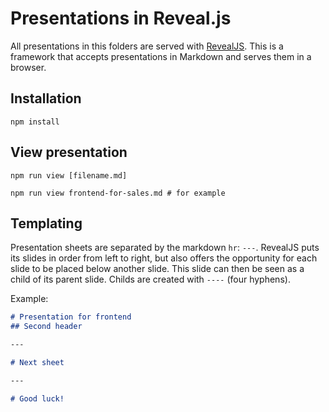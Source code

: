 # Presentations in Reveal.js

All presentations in this folders are served with [RevealJS](http://lab.hakim.se/reveal-js/#/). This is a framework that accepts presentations in Markdown and serves them in a browser.

## Installation
```
npm install
```

## View presentation
```
npm run view [filename.md]

npm run view frontend-for-sales.md # for example
```

## Templating
Presentation sheets are separated by the markdown `hr`: `---`. RevealJS puts its slides in order from left to right, but also offers the opportunity for each slide to be placed below another slide.
This slide can then be seen as a child of its parent slide. Childs are created with `----` (four hyphens).

Example:

```md
# Presentation for frontend
## Second header

---

# Next sheet

---

# Good luck!
```
